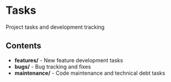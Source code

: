 # Tasks

Project tasks and development tracking

## Contents

- **features/** - New feature development tasks
- **bugs/** - Bug tracking and fixes
- **maintenance/** - Code maintenance and technical debt tasks
